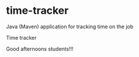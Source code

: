 # time-tracker
Java (Maven) application for tracking time on the job

Time tracker

Good afternoons students!!!
